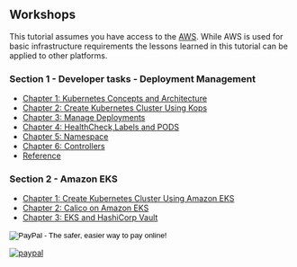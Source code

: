 
## Workshops

This tutorial assumes you have access to the [AWS](https://aws.amazon.com/). While AWS is used for basic infrastructure requirements the lessons learned in this tutorial can be applied to other platforms.


### Section 1 - Developer tasks - Deployment Management

* [Chapter 1: Kubernetes Concepts and Architecture](docs/Kubernetes_Concepts_and_Architecture.md)
* [Chapter 2: Create Kubernetes Cluster Using Kops](docs/Create_Kubernetes_Cluster.md)
* [Chapter 3: Manage Deployments](docs/Manage_Deployments.md)
* [Chapter 4: HealthCheck,Labels and PODS](docs/HealthCheck_Labels_and_PODS.md)
* [Chapter 5: Namespace](docs/Namespace.md)
* [Chapter 6: Controllers](docs/Controllers.md)
* [Reference](docs/Reference.md)

### Section 2 -  Amazon EKS  

* [Chapter 1: Create Kubernetes Cluster Using Amazon EKS](docs/Create_EKS_Cluster.md)
* [Chapter 2: Calico on Amazon EKS](docs/create_eks_calico.md)
* [Chapter 3: EKS and HashiCorp Vault](docs/EKS_Vault.md)


<!-- Sample of code generated --> 
<form action="https://www.paypal.com/cgi-bin/webscr" method="post" target="_top">
<input type="hidden" name="cmd" value="_s-xclick">
<input type="hidden" name="hosted_button_id" value="">
<input type="image" src="https://www.paypalobjects.com/en_US/i/btn/btn_donateCC_LG.gif" border="0" name="submit" alt="PayPal - The safer, easier way to pay online!">
<img alt="" border="0" src="https://www.paypalobjects.com/pt_BR/i/scr/pixel.gif" width="1" height="1">
</form>

[![paypal](https://www.paypalobjects.com/en_US/i/btn/btn_donateCC_LG.gif)](https://www.paypal.com/cgi-bin/webscr?cmd=_s-xclick&hosted_button_id=)
